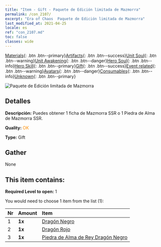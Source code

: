 ```yaml
---
title: "Item - Gift - Paquete de Edición limitada de Mazmorra"
permalink: /con_2107/
excerpt: "Era of Chaos  Paquete de Edición limitada de Mazmorra"
last_modified_at: 2021-04-25
locale: es
ref: "con_2107.md"
toc: false
classes: wide
---
```

 [Materials](/ItemsES/){: .btn .btn--primary}[Artifacts](/ItemsES/Artifacts/){: .btn .btn--success}[Unit Soul](/ItemsES/UnitSoul/){: .btn .btn--warning}[Unit Awakening](/ItemsES/UnitAwakening/){: .btn .btn--danger}[Hero Soul](/ItemsES/HeroSoul/){: .btn .btn--info}[Hero Skill](/ItemsES/HeroSkill/){: .btn .btn--primary}[Gift](/ItemsES/Gift/){: .btn .btn--success}[Event related](/ItemsES/Events/){: .btn .btn--warning}[Avatars](/ItemsES/Avatars/){: .btn .btn--danger}[Consumables](/ItemsES/Consumables/){: .btn .btn--info}[Unknown](/ItemsES/Unknown/){: .btn .btn--primary}

 ![Paquete de Edición limitada de Mazmorra](/images/t/i_994008.png)

## Detalles
 **Descripción:** Puedes obtener 1 ficha de Mazmorra SSR o 1 Piedra de Alma de Mazmorra SSR.

 **Quality:** <span style="color: #FF8C00">OK</span>

 **Type:** Gift

## Gather

  None

## This item contains:

 **Required Level to open:** 1

 You would need to choose 1 item from the list (1):

  | Nr | Amount |     Item    |
  |:---|:-------|:------------|
  | 1 |  **1x** | [Dragón Negro](/ItemsES/unt_250/) |  | 
  | 2 |  **1x** | [Dragón Rojo](/ItemsES/unt_251/) |  | 
  | 3 |  **1x** | [Piedra de Alma de Rey Dragón Negro](/ItemsES/unt_334/) |  | 
